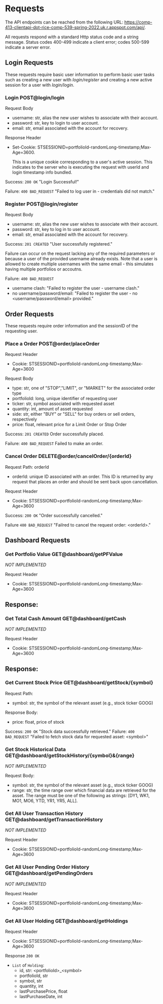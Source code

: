 # Requests

The API endpoints can be reached from the following URL:
<https://comp-413-clientapi-dot-rice-comp-539-spring-2022.uk.r.appspot.com/api/>.

All requests respond with a standard Http status code and a string message.
Status codes 400-499 indicate a client error; codes 500-599 indicate a server error.

## Login Requests
These requests require basic user information to perform basic user tasks such
as creating a new user with _login/register_ and creating a new active session
for a user with _login/login_.

### Login POST@login/login

Request Body
- username: str, alias the new user wishes to associate with their account.
- password: str, key to login to user account.
- email: str, email associated with the account for recovery.

Response Header
- Set-Cookie: STSESSIONID=portfolioId-randomLong-timestamp;Max-Age=3600.
  
    This is a unique cookie corresponding to a user's active session. This
indicates to the server who is executing the request with userId and login
timestamp info bundled.

Success: `200 OK` "Login Successful!"

Failure: `400 BAD_REQUEST` "Failed to log user in - credentials did not match."

### Register POST@login/register

Request Body
- username: str, alias the new user wishes to associate with their account.
- password: str, key to log in to user account.
- email: str, email associated with the account for recovery.

Success: `201 CREATED` "User successfully registered."

Failure can occur on the request lacking any of the required parameters or because a user of the provided username already exists. Note that a user is allowed to create multiple usernames with the same email - this simulates having multiple portfolios or accoutns.

Failure: `400 BAD_REQUEST`
- username clash: "Failed to register the user - username clash."
- no username/password/email: "Failed to register the user - no \<username/password/email> provided."

## Order Requests

These requests require order information and the sessionID of the requesting
user.

### Place a Order POST@order/placeOrder

Request Header
- Cookie: STSESSIONID=portfolioId-randomLong-timestamp;Max-Age=3600

Request Body
-  type: str, one of "STOP","LIMIT", or "MARKET" for the associated order type
-  portfolioId: long, unique identifier of requesting user
-  ticker: str, symbol associated with requested asset
-  quantity: int, amount of asset requested
-  side: str, either "BUY" or "SELL" for buy orders or sell orders, respectively
-  price: float, relevant price for a Limit Order or Stop Order

Success: `201 CREATED` Order successfully placed.

Failure: `400 BAD_REQUEST` Failed to make an order.

### Cancel Order DELETE@order/cancelOrder/{orderId}

Request Path: orderId
- orderId: unique ID associated with an order. This ID is returned by any
request that places an order and should be sent back upon cancellation.

Request Header
- Cookie: STSESSIONID=portfolioId-randomLong-timestamp;Max-Age=3600
  
Success: `200 OK` "Order successfully cancelled."

Failure `400 BAD_REQUEST` "Failred to cancel the request order: \<orderId>."



## Dashboard Requests

### Get Portfolio Value GET@dashboard/getPFValue
_NOT IMPLEMENTED_

Request Header
- Cookie: STSESSIONID=portfolioId-randomLong-timestamp;Max-Age=3600

Response:
- 

### Get Total Cash Amount GET@dashboard/getCash
_NOT IMPLEMENTED_

Request Header
- Cookie: STSESSIONID=portfolioId-randomLong-timestamp;Max-Age=3600

Response:
- 

### Get Current Stock Price GET@dashboard/getStock/{symbol}
Request Path:
- symbol: str, the symbol of the relevant asset (e.g., stock ticker GOOG)

Response Body:
- price: float, price of stock

Success: `200 OK` "Stock data successfully retrieved."
Failure: `400 BAD_REQUEST` "Failed to fetch stock data for requested asset: \<symbol>"


### Get Stock Historical Data GET@dashboard/getStockHistory/{symbol}&{range}

_NOT IMPLEMENTED_

Request Body: 
- symbol: str, the symbol of the relevant asset (e.g., stock ticker GOOG)
- range: str, the time range over which financial data are retrieved for the asset. The range must be one of the following as strings: [DY1, WK1, MO1, MO6, YTD, YR1, YR5, ALL].


### Get All User Transaction History GET@dashboard/getTransactionHistory
_NOT IMPLEMENTED_

Request Header
- Cookie: STSESSIONID=portfolioId-randomLong-timestamp;Max-Age=3600

### Get All User Pending Order History GET@dashboard/getPendingOrders
_NOT IMPLEMENTED_

Request Header
- Cookie: STSESSIONID=portfolioId-randomLong-timestamp;Max-Age=3600


### Get All User Holding GET@dashboard/getHoldings

Request Header
- Cookie: STSESSIONID=portfolioId-randomLong-timestamp;Max-Age=3600

Response `200 OK`
- `List` of `Holding`:
  - id, str: \<portfolioId>_\<symbol>
  - portfolioId, str
  - symbol, str
  - quantity, int
  - lastPurchasePrice, float
  - lastPurchaseDate, int